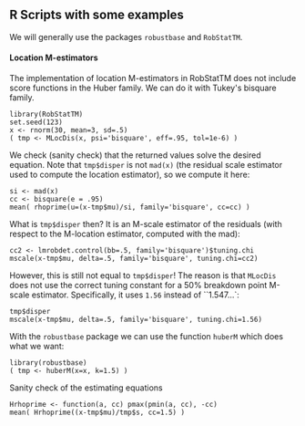 
## R Scripts with some examples

We will generally use the packages `robustbase` and `RobStatTM`.

#### Location M-estimators

The implementation of location M-estimators in RobStatTM does not
include score functions in the Huber family. We can do it
with Tukey's bisquare family.

```
library(RobStatTM)
set.seed(123)
x <- rnorm(30, mean=3, sd=.5)
( tmp <- MLocDis(x, psi='bisquare', eff=.95, tol=1e-6) )
```

We check (sanity check) that the returned values solve
the desired equation. Note that `tmp$disper` is not
`mad(x)` (the residual scale estimator used to compute
the location estimator), so we compute it here:
```
si <- mad(x)
cc <- bisquare(e = .95)
mean( rhoprime(u=(x-tmp$mu)/si, family='bisquare', cc=cc) )
```
What is `tmp$disper` then? It is an M-scale estimator of the residuals
(with respect to the M-location estimator, computed with the mad):
```
cc2 <- lmrobdet.control(bb=.5, family='bisquare')$tuning.chi
mscale(x-tmp$mu, delta=.5, family='bisquare', tuning.chi=cc2)
```
However, this is still not equal to `tmp$disper`! The reason is 
that `MLocDis` does not use the correct tuning constant for a 
50% breakdown point M-scale estimator. Specifically, it
uses `1.56` instead of ``1.547...`:
```
tmp$disper
mscale(x-tmp$mu, delta=.5, family='bisquare', tuning.chi=1.56)
```

With the `robustbase` package we can use the function `huberM` which does
what we want:
```
library(robustbase)
( tmp <- huberM(x=x, k=1.5) )
```
Sanity check of the estimating equations
```
Hrhoprime <- function(a, cc) pmax(pmin(a, cc), -cc)
mean( Hrhoprime((x-tmp$mu)/tmp$s, cc=1.5) )
```
